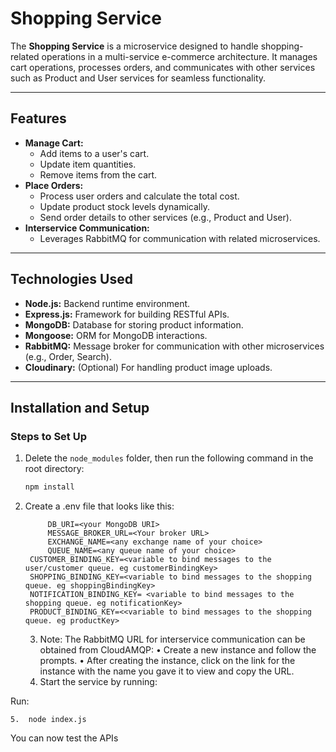 
# Shopping Service

The **Shopping Service** is a microservice designed to handle shopping-related operations in a multi-service e-commerce architecture. It manages cart operations, processes orders, and communicates with other services such as Product and User services for seamless functionality.

---

## Features

- **Manage Cart:**
  - Add items to a user's cart.
  - Update item quantities.
  - Remove items from the cart.
- **Place Orders:**
  - Process user orders and calculate the total cost.
  - Update product stock levels dynamically.
  - Send order details to other services (e.g., Product and User).
- **Interservice Communication:**
  - Leverages RabbitMQ for communication with related microservices.

---

## Technologies Used

- **Node.js:** Backend runtime environment.
- **Express.js:** Framework for building RESTful APIs.
- **MongoDB:** Database for storing product information.
- **Mongoose:** ORM for MongoDB interactions.
- **RabbitMQ:** Message broker for communication with other microservices (e.g., Order, Search).
- **Cloudinary:** (Optional) For handling product image uploads.

---

## Installation and Setup

### Steps to Set Up

1. Delete the `node_modules` folder, then run the following command in the root directory:
   ```bash
   npm install

2. Create a .env file that looks like this:
   
		    DB_URI=<your MongoDB URI>
		    MESSAGE_BROKER_URL=<Your broker URL>
		    EXCHANGE_NAME=<any exchange name of your choice>
		    QUEUE_NAME=<any queue name of your choice>
        CUSTOMER_BINDING_KEY=<variable to bind messages to the user/customer queue. eg customerBindingKey>
        SHOPPING_BINDING_KEY=<variable to bind messages to the shopping queue. eg shoppingBindingKey>
        NOTIFICATION_BINDING_KEY= <variable to bind messages to the shopping queue. eg notificationKey>
        PRODUCT_BINDING_KEY=<<variable to bind messages to the shopping queue. eg productKey>


	



	3.	Note:
The RabbitMQ URL for interservice communication can be obtained from CloudAMQP:
	•	Create a new instance and follow the prompts.
	•	After creating the instance, click on the link for the instance with the name you gave it to view and copy the URL.
	4.	Start the service by running:

Run:


	5.	node index.js


You can now test the APIs
